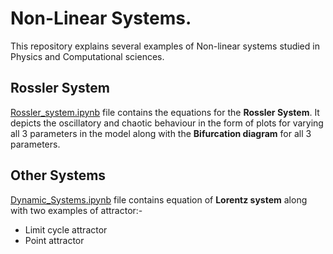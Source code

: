 # Non-Linear Systems.

This repository explains several examples of Non-linear systems studied in Physics and Computational sciences.

## Rossler System

[Rossler_system.ipynb](https://github.com/KrishnaAggarwal2003/Non-Linear-systems/blob/main/Rossler_system.ipynb) file contains the equations for the **Rossler System**. It depicts the oscillatory and chaotic behaviour in the form of plots for varying all 3 parameters in the model along with the **Bifurcation diagram** for all 3 parameters.

## Other Systems

[Dynamic_Systems.ipynb](https://github.com/KrishnaAggarwal2003/Non-Linear-systems/blob/main/Dynamic_Systems.ipynb) file contains equation of **Lorentz system** along with two examples of attractor:-
* Limit cycle attractor
* Point attractor
